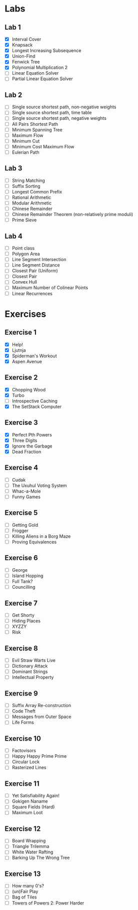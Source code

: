 # Labs

## Lab 1
- [x] Interval Cover
- [x] Knapsack
- [x] Longest Increasing Subsequence
- [x] Union-Find
- [x] Fenwick Tree
- [x] Polynomial Multiplication 2
- [ ] Linear Equation Solver
- [ ] Partial Linear Equation Solver

## Lab 2
- [ ] Single source shortest path, non-negative weights
- [ ] Single source shortest path, time table
- [ ] Single source shortest path, negative weights
- [ ] All Pairs Shortest Path
- [ ] Minimum Spanning Tree
- [ ] Maximum Flow
- [ ] Minimum Cut
- [ ] Minimum Cost Maximum Flow
- [ ] Eulerian Path

## Lab 3
- [ ] String Matching
- [ ] Suffix Sorting
- [ ] Longest Common Prefix
- [ ] Rational Arithmetic
- [ ] Modular Arithmetic
- [ ] Chinese Remainder
- [ ] Chinese Remainder Theorem (non-relatively prime moduli)
- [ ] Prime Sieve

## Lab 4
- [ ] Point class
- [ ] Polygon Area
- [ ] Line Segment Intersection
- [ ] Line Segment Distance
- [ ] Closest Pair (Uniform)
- [ ] Closest Pair
- [ ] Convex Hull
- [ ] Maximum Number of Colinear Points
- [ ] Linear Recurrences

# Exercises

## Exercise 1
- [x] Help!
- [x] Ljutnja
- [x] Spiderman's Workout
- [x] Aspen Avenue

## Exercise 2
- [x] Chopping Wood
- [x] Turbo
- [ ] Introspective Caching
- [x] The SetStack Computer

## Exercise 3
- [x] Perfect Pth Powers
- [x] Three Digits
- [x] Ignore the Garbage
- [x] Dead Fraction

## Exercise 4
- [ ] Cudak
- [ ] The Uxuhul Voting System
- [ ] Whac-a-Mole
- [ ] Funny Games

## Exercise 5
- [ ] Getting Gold
- [ ] Frogger
- [ ] Killing Aliens in a Borg Maze
- [ ] Proving Equivalences

## Exercise 6
- [ ] George
- [ ] Island Hopping
- [ ] Full Tank?
- [ ] Councilling

## Exercise 7
- [ ] Get Shorty
- [ ] Hiding Places
- [ ] XYZZY
- [ ] Risk

## Exercise 8
- [ ] Evil Straw Warts Live
- [ ] Dictionary Attack
- [ ] Dominant Strings
- [ ] Intellectual Property

## Exercise 9
- [ ] Suffix Array Re-construction
- [ ] Code Theft
- [ ] Messages from Outer Space
- [ ] Life Forms

## Exercise 10
- [ ] Factovisors
- [ ] Happy Happy Prime Prime
- [ ] Circular Lock
- [ ] Rasterized Lines

## Exercise 11
- [ ] Yet Satisfiability Again!
- [ ] Gokigen Naname
- [ ] Square Fields (Hard)
- [ ] Maximum Loot

## Exercise 12
- [ ] Board Wrapping
- [ ] Triangle Trilemma
- [ ] White Water Rafting
- [ ] Barking Up The Wrong Tree

## Exercise 13
- [ ] How many 0's?
- [ ] (un)Fair Play
- [ ] Bag of Tiles
- [ ] Towers of Powers 2: Power Harder
